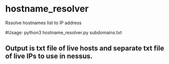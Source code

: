 # hostname_resolver
Rssolve hostnames list to IP address 

#Usage:
python3 hostname_resolver.py subdomains.txt

## Output is txt file of live hosts and separate txt file of live IPs to use in nessus.

